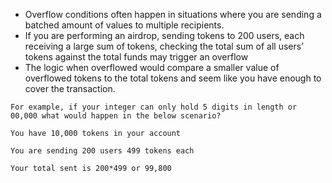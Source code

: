 * Overflow conditions often happen in situations where you are sending a batched amount of values to multiple recipients.
* If you are performing an airdrop, sending tokens to 200 users, each receiving a large sum of tokens, checking the total sum of all users’ tokens against the total funds may trigger an overflow
* The logic when overflowed would compare a smaller value of overflowed tokens to the total tokens and seem like you have enough to cover the transaction.

```
For example, if your integer can only hold 5 digits in length or 00,000 what would happen in the below scenario?

You have 10,000 tokens in your account

You are sending 200 users 499 tokens each

Your total sent is 200*499 or 99,800
```